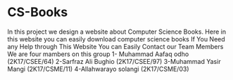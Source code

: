 # CS-Books
In this project we  design a website about Computer Science Books.
Here in this website you can easily download computer science books
If You Need any Help through This Website You can Easily Contact our Team Members
 We are four mambers on this group 
 1- Muhammad Aafaq odho (2K17/CSEE/64) 
 2-Sarfraz Ali Bughio (2K17/CSEE/97)
 3-Muhammad Yasir Mangi (2K17/CSME/11)
 4-Allahwarayo solangi (2K17/CSME/03)
